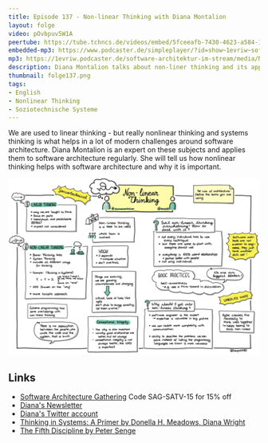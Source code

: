 ```yaml
---
title: Episode 137 - Non-linear Thinking with Diana Montalion
layout: folge
video: pOvbpuv5W1A
peertube: https://tube.tchncs.de/videos/embed/5fceeafb-7430-4623-a584-115bdc10ee32
embedded-mp3: https://www.podcaster.de/simpleplayer/?id=show~1evriw~software-architektur-im-stream~pod-4e6a924bf0a7cde75c32f5285a&v=1665155207
mp3: https://1evriw.podcaster.de/software-architektur-im-stream/media/Non-linear_Thinking_with_Diana_Montalion.mp3
description: Diana Montalion talks about non-liner thinking and its application to software architecture.
thumbnail: folge137.png
tags:
- English
- Nonlinear Thinking
- Soziotechnische Systeme
---
```


We are used to linear thinking - but really nonlinear thinking and
systems thinking is what helps in a lot of modern challenges around
software architecture. Diana Montalion is an expert on these subjects
and applies them to software architecture regularly. She will tell us
how nonlinear thinking helps with software architecture and why it is
important.

![Sketchnotes](/sketchnotes/folge137.jfif)

## Links

* [Software Architecture
  Gathering](https://conferences.isaqb.org/software-architecture-gathering/)
  Code SAG-SATV-15 for 15% off
* [Diana's
  Newsletter](https://mentrixgroup.com/from-software-to-systems/)
* [Diana's Twitter account](https://twitter.com/dianamontalion)
* [Thinking in Systems: A Primer by Donella H. Meadows, Diana
  Wright](https://www.goodreads.com/book/show/3828902-thinking-in-systems)
* [The Fifth Discipline by Peter Senge](https://en.wikipedia.org/wiki/The_Fifth_Discipline)
